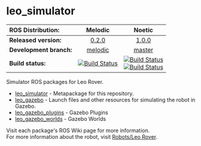 # leo_simulator

| ROS Distribution: | Melodic | Noetic |
|:---|:---:|:---:|
| **Released version:** | [0.2.0] | [1.0.0] |
| **Development branch:** | [melodic] | [master] |
| **Build status:** | [![Build Status](http://build.ros.org/job/Mdev__leo_simulator__ubuntu_bionic_amd64/badge/icon)](http://build.ros.org/job/Mdev__leo_simulator__ubuntu_bionic_amd64/) | [![Build Status](http://build.ros.org/job/Ndev__leo_simulator__ubuntu_focal_amd64/badge/icon)](http://build.ros.org/job/Ndev__leo_simulator__ubuntu_focal_amd64/) <br> [![Build Status](http://build.ros.org/job/Ndev_db__leo_simulator__debian_buster_amd64/badge/icon)](http://build.ros.org/job/Ndev_db__leo_simulator__debian_buster_amd64/) |

Simulator ROS packages for Leo Rover.

* [leo_simulator] - Metapackage for this repository.
* [leo_gazebo] - Launch files and other resources for simulating the robot in Gazebo.
* [leo_gazebo_plugins] - Gazebo Plugins
* [leo_gazebo_worlds] - Gazebo Worlds

Visit each package's ROS Wiki page for more information. \
For more information about the robot, visit [Robots/Leo Rover].

[leo_simulator]: http://wiki.ros.org/leo_simulator
[leo_gazebo]: http://wiki.ros.org/leo_gazebo
[leo_gazebo_plugins]: http://wiki.ros.org/leo_gazebo_plugins
[leo_gazebo_worlds]: http://wiki.ros.org/leo_gazebo_worlds
[Robots/Leo Rover]: http://wiki.ros.org/Robots/Leo%20Rover
[melodic]: https://github.com/LeoRover/leo_simulator/tree/melodic
[master]: https://github.com/LeoRover/leo_simulator/tree/master
[0.2.0]: https://github.com/LeoRover/leo_simulator/tree/0.2.0
[1.0.0]: https://github.com/LeoRover/leo_simulator/tree/1.0.0

